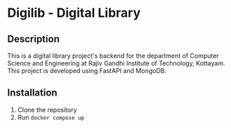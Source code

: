 # Digilib - Digital Library

## Description

This is a digital library project's backend for the department of Computer Science and Engineering at Rajiv Gandhi Institute of Technology, Kottayam. This project is developed using FastAPI and MongoDB.

## Installation

1. Clone the repository
2. Run `docker compose up`